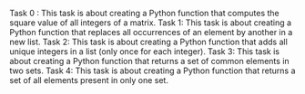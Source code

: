 Task 0 : This task is about creating a Python function that computes the square value of all integers of a matrix.
Task 1: This task is about creating a Python function that replaces all occurrences of an element by another in a new list.
Task 2: This task is about creating a Python function that adds all unique integers in a list (only once for each integer).
Task 3: This task is about creating a Python function that returns a set of common elements in two sets.
Task 4: This task is about creating a Python function that returns a set of all elements present in only one set.
